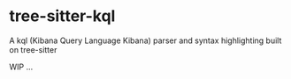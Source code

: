 # tree-sitter-kql

A kql (Kibana Query Language Kibana) parser and syntax highlighting built on tree-sitter

WIP ...
